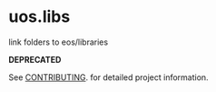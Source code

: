 # uos.libs  

link folders to eos/libraries

**DEPRECATED**

See [CONTRIBUTING](../../../uos.docs/blob/master/CONTRIBUTING.md). for detailed project information.

